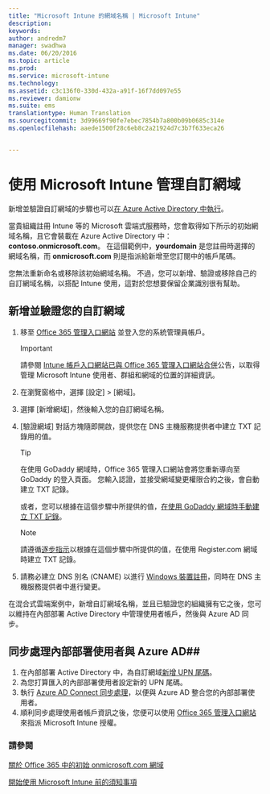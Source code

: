 ```yaml
---
title: "Microsoft Intune 的網域名稱 | Microsoft Intune"
description: 
keywords: 
author: andredm7
manager: swadhwa
ms.date: 06/20/2016
ms.topic: article
ms.prod: 
ms.service: microsoft-intune
ms.technology: 
ms.assetid: c3c136f0-330d-432a-a91f-16f7dd097e55
ms.reviewer: damionw
ms.suite: ems
translationtype: Human Translation
ms.sourcegitcommit: 3d99669f90fe7ebec7854b7a800b09b0685c314e
ms.openlocfilehash: aaede1500f28c6eb8c2a21924d7c3b7f633eca26


---
```




# 使用 Microsoft Intune 管理自訂網域

新增並驗證自訂網域的步驟也可以[在 Azure Active Directory 中執行](https://azure.microsoft.com/en-us/documentation/articles/active-directory-add-domain/)。

當貴組織註冊 Intune 等的 Microsoft 雲端式服務時，您會取得如下所示的初始網域名稱，且它會裝載在 Azure Active Directory 中：**contoso.onmicrosoft.com**。 在這個範例中，**yourdomain** 是您註冊時選擇的網域名稱，而 **onmicrosoft.com** 則是指派給新增至您訂閱中的帳戶尾碼。

您無法重新命名或移除該初始網域名稱。 不過，您可以新增、驗證或移除自己的自訂網域名稱，以搭配 Intune 使用，這對於您想要保留企業識別很有幫助。

## 新增並驗證您的自訂網域 

1. 移至 [Office 365 管理入口網站](https://portal.office.com/Admin/Default.aspx) 並登入您的系統管理員帳戶。
    > [!IMPORTANT]
    > 請參閱     [Intune 帳戶入口網站已與 Office 365 管理入口網站合併](https://docs.microsoft.com/en-us/intune/deploy-use/account-portal-merged-with-Office-365)公告，以取得管理 Microsoft Intune 使用者、群組和網域的位置的詳細資訊。
2. 在瀏覽窗格中，選擇 [設定] &gt; [網域]。
3. 選擇 [新增網域]，然後輸入您的自訂網域名稱。
4. [驗證網域] 對話方塊隨即開啟，提供您在 DNS 主機服務提供者中建立 TXT 記錄用的值。
    > [!TIP]
    > 在使用 GoDaddy 網域時，Office 365 管理入口網站會將您重新導向至 GoDaddy 的登入頁面。 您輸入認證，並接受網域變更權限合約之後，會自動建立 TXT 記錄。
    > 
    > 或者，您可以根據在這個步驟中所提供的值，[在使用 GoDaddy 網域時手動建立 TXT 記錄](https://support.office.com/en-us/article/Create-DNS-records-at-GoDaddy-for-Office-365-f40a9185-b6d5-4a80-bb31-aa3bb0cab48a?ui=en-US&rs=en-US&ad=US)。

    > [!NOTE]
    > 請遵循[逐步指示](https://support.office.com/en-us/article/Create-DNS-records-at-Register-com-for-Office-365-55bd8c38-3316-48ae-a368-4959b2c1684e?ui=en-US&rs=en-US&ad=US#BKMK_verify)以根據在這個步驟中所提供的值，在使用 Register.com 網域時建立 TXT 記錄。

5. 請務必建立 DNS 別名 (CNAME) 以進行 [Windows 裝置註冊](https://docs.microsoft.com/en-us/intune/deploy-use/set-up-windows-phone-management-with-microsoft-intune)，同時在 DNS 主機服務提供者中進行變更。

在混合式雲端案例中，新增自訂網域名稱，並且已驗證您的組織擁有它之後，您可以維持在內部部署 Active Directory 中管理使用者帳戶，然後與 Azure AD 同步。

## 同步處理內部部署使用者與 Azure AD##

1. 在內部部署 Active Directory 中，為自訂網域[新增 UPN 尾碼](https://technet.microsoft.com/en-us/library/cc772007.aspx)。
2. 為您打算匯入的內部部署使用者設定新的 UPN 尾碼。
3. 執行 [Azure AD Connect 同步處理](https://azure.microsoft.com/en-us/documentation/articles/active-directory-aadconnect/)，以便與 Azure AD 整合您的內部部署使用者。
4. 順利同步處理使用者帳戶資訊之後，您便可以使用 [Office 365 管理入口網站](https://portal.office.com/Admin/Default.aspx)來指派 Microsoft Intune 授權。

### 請參閱

[關於 Office 365 中的初始 onmicrosoft.com 網域](https://support.office.com/en-us/article/About-your-initial-onmicrosoft-com-domain-in-Office-365-B9FC3018-8844-43F3-8DB1-1B3A8E9CFD5A?ui=en-US&rs=en-US&ad=US)

[開始使用 Microsoft Intune 前的須知事項](what-to-know-before-you-start-microsoft-intune.md)



<!--HONumber=Jun16_HO5-->


